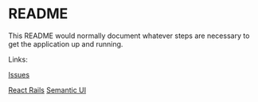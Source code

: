 # README

This README would normally document whatever steps are necessary to get the
application up and running.

Links:

[Issues](https://github.com/Terit/coursero/issues)

[React Rails](https://github.com/reactjs/react-rails)
[Semantic UI](https://github.com/Semantic-Org/Semantic-UI-React)

